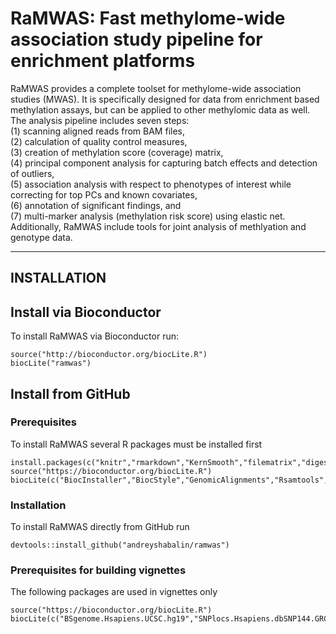 # RaMWAS: Fast methylome-wide association study pipeline for enrichment platforms

RaMWAS provides a complete toolset for 
    methylome-wide association studies (MWAS).
    It is specifically designed for data from 
    enrichment based methylation assays,
    but can be applied to other methylomic data as well.
    The analysis pipeline includes seven steps:  
    (1) scanning aligned reads from BAM files,  
    (2) calculation of quality control measures,  
    (3) creation of methylation score (coverage) matrix,  
    (4) principal component analysis for capturing batch effects
    and detection of outliers,  
    (5) association analysis with respect to phenotypes of interest
    while correcting for top PCs and known covariates,  
    (6) annotation of significant findings, and  
    (7) multi-marker analysis (methylation risk score) using elastic net.
    Additionally, RaMWAS include tools for joint analysis of methlyation and
    genotype data.
    
------------
INSTALLATION
------------

## Install via Bioconductor

To install RaMWAS via Bioconductor run:

```
source("http://bioconductor.org/biocLite.R")
biocLite("ramwas")
```

## Install from GitHub

### Prerequisites

To install RaMWAS several R packages must be installed first

```
install.packages(c("knitr","rmarkdown","KernSmooth","filematrix","digest","glmnet","devtools","pander"))
source("https://bioconductor.org/biocLite.R")
biocLite(c("BiocInstaller","BiocStyle","GenomicAlignments","Rsamtools","biomaRt"))
```

### Installation

To install RaMWAS directly from GitHub run

```
devtools::install_github("andreyshabalin/ramwas")
```

### Prerequisites for building vignettes

The following packages are used in vignettes only

```
source("https://bioconductor.org/biocLite.R")
biocLite(c("BSgenome.Hsapiens.UCSC.hg19","SNPlocs.Hsapiens.dbSNP144.GRCh37","BSgenome.Ecoli.NCBI.20080805"))
```
